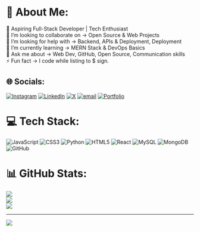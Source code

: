 # 💫 About Me:
🔭 Aspiring Full-Stack Developer | Tech Enthusiast<br>👯 I’m looking to collaborate on → Open Source & Web Projects<br>🤝 I’m looking for help with → Backend, APIs & Deployment, Deployment<br>🌱 I’m currently learning → MERN Stack & DevOps Basics<br>💬 Ask me about → Web Dev, GitHub, Open Source, Communication skills<br>⚡ Fun fact → I code while listing to $ sign.

## 🌐 Socials:
[![Instagram](https://img.shields.io/badge/Instagram-%23E4405F.svg?logo=Instagram&logoColor=white)](https://instagram.com/harshparekh9) [![LinkedIn](https://img.shields.io/badge/LinkedIn-%230077B5.svg?logo=linkedin&logoColor=white)](https://linkedin.com/in/harshparekh9) [![X](https://img.shields.io/badge/X-black.svg?logo=X&logoColor=white)](https://x.com/harshparrekh) [![email](https://img.shields.io/badge/Email-D14836?logo=gmail&logoColor=white)](mailto:harshparekh726@gmail.com) [![Portfolio](https://img.shields.io/badge/Portfolio-%23000000.svg?logo=About.me&logoColor=white)](https://harshparekh-portfolio.netlify.app/)


# 💻 Tech Stack:
![JavaScript](https://img.shields.io/badge/javascript-%23323330.svg?style=for-the-badge&logo=javascript&logoColor=%23F7DF1E) ![CSS3](https://img.shields.io/badge/css3-%231572B6.svg?style=for-the-badge&logo=css3&logoColor=white) ![Python](https://img.shields.io/badge/python-3670A0?style=for-the-badge&logo=python&logoColor=ffdd54) ![HTML5](https://img.shields.io/badge/html5-%23E34F26.svg?style=for-the-badge&logo=html5&logoColor=white) ![React](https://img.shields.io/badge/react-%2320232a.svg?style=for-the-badge&logo=react&logoColor=%2361DAFB) ![MySQL](https://img.shields.io/badge/mysql-4479A1.svg?style=for-the-badge&logo=mysql&logoColor=white) ![MongoDB](https://img.shields.io/badge/MongoDB-%234ea94b.svg?style=for-the-badge&logo=mongodb&logoColor=white) ![GitHub](https://img.shields.io/badge/github-%23121011.svg?style=for-the-badge&logo=github&logoColor=white)
# 📊 GitHub Stats:
![](https://github-readme-stats.vercel.app/api?username=harshparekh2&theme=dark&hide_border=false&include_all_commits=true&count_private=true)<br/>
![](https://nirzak-streak-stats.vercel.app/?user=harshparekh2&theme=dark&hide_border=false)<br/>
![](https://github-readme-stats.vercel.app/api/top-langs/?username=harshparekh2&theme=dark&hide_border=false&include_all_commits=true&count_private=true&layout=compact)

---
[![](https://visitcount.itsvg.in/api?id=harshparekh2&icon=0&color=0)](https://visitcount.itsvg.in)

<!-- Proudly created with GPRM ( https://gprm.itsvg.in ) -->
